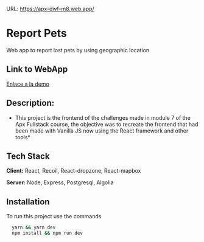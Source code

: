 URL: https://apx-dwf-m8.web.app/

# Report Pets

Web app to report lost pets by using geographic location

## Link to WebApp

[Enlace a la demo](https://apx-dwf-m8.web.app/)

## Description:

- This project is the frontend of the challenges made in module 7 of the Apx Fullstack course, the objective was to recreate the frontend that had been made with Vanilla JS now using the React framework and other tools\*

## Tech Stack

**Client:** React, Recoil, React-dropzone, React-mapbox

**Server:** Node, Express, Postgresql, Algolia

## Installation

To run this project use the commands

```bash
  yarn && yarn dev
  npm install && npm run dev
```
